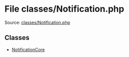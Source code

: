 File classes/Notification.php
=========

Source: [classes/Notification.php](https://github.com/PrestaShop/PrestaShop/blob/1.6.0.4/classes/Notification.php)


Classes
-------

* [NotificationCore](class.NotificationCore.md)

